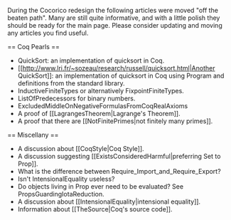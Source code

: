 During the Cocorico redesign the following articles were moved "off the beaten path".  Many are still quite informative, and with a little polish they should be ready for the main page.  Please consider updating and moving any articles you find useful.

== Coq Pearls ==

 * QuickSort: an implementation of quicksort in Coq.
 * [[http://www.lri.fr/~sozeau/research/russell/quicksort.html|Another QuickSort]]: an implementation of quicksort in Coq using Program and definitions from the standard library.
 * InductiveFiniteTypes or alternatively FixpointFiniteTypes.
 * ListOfPredecessors for binary numbers.
 * ExcludedMiddleOnNegativeFormulasFromCoqRealAxioms
 * A proof of [[LagrangesTheorem|Lagrange's Theorem]].
 * A proof that there are [[NotFinitePrimes|not finitely many primes]].

== Miscellany ==

 * A discussion about [[CoqStyle|Coq Style]].
 * A discussion suggesting [[ExistsConsideredHarmful|preferring Set to Prop]].
 * What is the difference between Require_Import_and_Require_Export?
 * Isn't IntensionalEquality useless?
 * Do objects living in Prop ever need to be evaluated? See PropsGuardingIotaReduction.
 * A discussion about [[IntensionalEquality|intensional equality]].
 * Information about [[TheSource|Coq's source code]].
